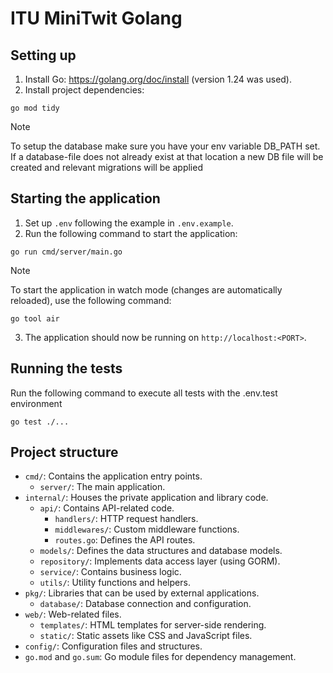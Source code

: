 # ITU MiniTwit Golang

## Setting up

1. Install Go: https://golang.org/doc/install (version 1.24 was used).
2. Install project dependencies:

```shell
go mod tidy
```

> [!NOTE]
> To setup the database make sure you have your env variable DB_PATH set. If a database-file does not already exist at that location a new DB file will be created and relevant migrations will be applied

## Starting the application

1. Set up `.env` following the example in `.env.example`.
2. Run the following command to start the application:

```shell
go run cmd/server/main.go
```

> [!NOTE]
> To start the application in watch mode (changes are automatically reloaded), use the following command:
> ```shell
> go tool air
> ```

3. The application should now be running on `http://localhost:<PORT>`.

## Running the tests
Run the following command to execute all tests with the .env.test environment
```shell
go test ./...
```

## Project structure

* `cmd/`: Contains the application entry points.
    * `server/`: The main application.
* `internal/`: Houses the private application and library code.
    * `api/`: Contains API-related code.
        * `handlers/`: HTTP request handlers.
        * `middlewares/`: Custom middleware functions.
        * `routes.go`: Defines the API routes.
    * `models/`: Defines the data structures and database models.
    * `repository/`: Implements data access layer (using GORM).
    * `service/`: Contains business logic.
    * `utils/`: Utility functions and helpers.
* `pkg/`: Libraries that can be used by external applications.
    * `database/`: Database connection and configuration.
* `web/`: Web-related files.
    * `templates/`: HTML templates for server-side rendering.
    * `static/`: Static assets like CSS and JavaScript files.
* `config/`: Configuration files and structures.
* `go.mod` and `go.sum`: Go module files for dependency management.